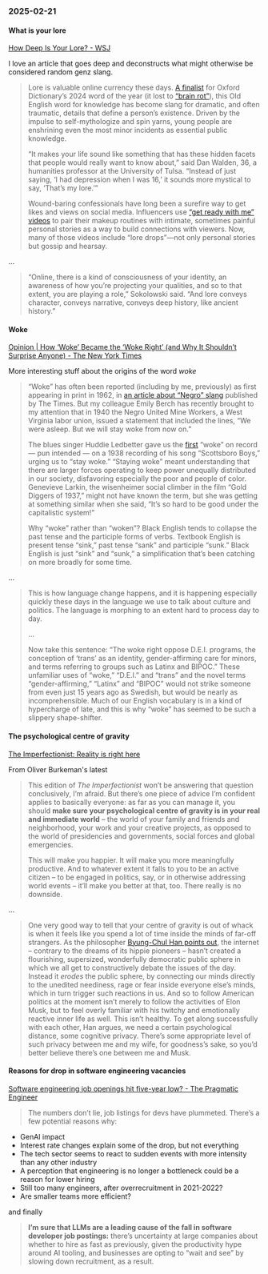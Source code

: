 ### 2025-02-21
#### What is your lore
[How Deep Is Your Lore? - WSJ](https://archive.ph/3G0ge)

I love an article that goes deep and deconstructs what might otherwise be considered random genz slang.

> Lore is valuable online currency these days. [A finalist](https://archive.ph/o/3G0ge/https://corp.oup.com/word-of-the-year/%23shortlist-2024) for Oxford Dictionary’s 2024 word of the year (it lost to [“brain rot”](https://archive.ph/o/3G0ge/https://www.wsj.com/style/brain-rot-oxford-word-of-year-online-culture-31f72e93)), this Old English word for knowledge has become slang for dramatic, and often traumatic, details that define a person’s existence. Driven by the impulse to self-mythologize and spin yarns, young people are enshrining even the most minor incidents as essential public knowledge.
> 
> “It makes your life sound like something that has these hidden facets that people would really want to know about,” said Dan Walden, 36, a humanities professor at the University of Tulsa. “Instead of just saying, ‘I had depression when I was 16,’ it sounds more mystical to say, ‘That’s my lore.’”
> 
> Wound-baring confessionals have long been a surefire way to get likes and views on social media. Influencers use [“get ready with me” videos](https://archive.ph/o/3G0ge/https://www.wsj.com/articles/get-ready-with-me-tiktok-61d6810) to pair their makeup routines with intimate, sometimes painful personal stories as a way to build connections with viewers. Now, many of those videos include “lore drops”—not only personal stories but gossip and hearsay.

…

> “Online, there is a kind of consciousness of your identity, an awareness of how you’re projecting your qualities, and so to that extent, you are playing a role,” Sokolowski said. “And lore conveys character, conveys narrative, conveys deep history, like ancient history.”

#### Woke
[Opinion | How ‘Woke’ Became the ‘Woke Right’ (and Why It Shouldn’t Surprise Anyone) - The New York Times](https://www.nytimes.com/2025/02/20/opinion/the-long-strange-trail-of-woke.html)

More interesting stuff about the origins of the word _woke_

> “Woke” has often been reported (including by me, previously) as first appearing in print in 1962, in [an article about “Negro” slang](https://www.nytimes.com/1962/05/20/archives/if-youre-woke-you-dig-it-no-mickey-mouse-can-be-expected-to-follow.html) published by The Times. But my colleague Emily Berch has recently brought to my attention that in 1940 the Negro United Mine Workers, a West Virginia labor union, issued a statement that included the lines, “We were asleep. But we will stay woke from now on.”
> 
> The blues singer Huddie Ledbetter gave us the [first](https://the-past.com/comment/on-the-origins-of-woke/) “woke” on record — pun intended — on a 1938 recording of his song “Scottsboro Boys,” urging us to “stay woke.” “Staying woke” meant understanding that there are larger forces operating to keep power unequally distributed in our society, disfavoring especially the poor and people of color. Genevieve Larkin, the wisenheimer social climber in the film “Gold Diggers of 1937,” might not have known the term, but she was getting at something similar when she said, “It’s so hard to be good under the capitalistic system!”
> 
> Why “woke” rather than “woken”? Black English tends to collapse the past tense and the participle forms of verbs. Textbook English is present tense “sink,” past tense “sank” and participle “sunk.” Black English is just “sink” and “sunk,” a simplification that’s been catching on more broadly for some time.

…

> This is how language change happens, and it is happening especially quickly these days in the language we use to talk about culture and politics. The language is morphing to an extent hard to process day to day.
> 
> …
> 
> Now take this sentence: “The woke right oppose D.E.I. programs, the conception of ‘trans’ as an identity, gender-affirming care for minors, and terms referring to groups such as Latinx and BIPOC.” These unfamiliar uses of “woke,” “D.E.I.” and “trans” and the novel terms “gender-affirming,” “Latinx” and “BIPOC” would not strike someone from even just 15 years ago as Swedish, but would be nearly as incomprehensible. Much of our English vocabulary is in a kind of hypercharge of late, and this is why “woke” has seemed to be such a slippery shape-shifter.

#### The psychological centre of gravity
[The Imperfectionist: Reality is right here](https://click.convertkit-mail2.com/e5u0wrd73ru7hlln878t8h8r5g222tl/7qh7h8hoge3779sz/aHR0cHM6Ly9ja2FyY2hpdmUuY29tL2IvNHp1dmhlaHBwMjRtNHQ2b3Z2ZW9sYTZnOXo3NzdzNQ==)

From Oliver Burkeman's latest

> This edition of _The Imperfectionist_ won’t be answering that question conclusively, I’m afraid. But there’s one piece of advice I’m confident applies to basically everyone: as far as you can manage it, you should **make sure your psychological centre of gravity is in your real and immediate world** – the world of your family and friends and neighborhood, your work and your creative projects, as opposed to the world of presidencies and governments, social forces and global emergencies.
> 
> This will make you happier. It will make you more meaningfully productive. And to whatever extent it falls to you to be an active citizen – to be engaged in politics, say, or in otherwise addressing world events – it’ll make you better at that, too. There really is no downside.

…

> One very good way to tell that your centre of gravity is out of whack is when it feels like you spend a lot of time inside the minds of far-off strangers. As the philosopher [Byung-Chul Han points out](https://click.convertkit-mail2.com/e5u0wrd73ru7hlln878t8h8r5g222tl/dpheh0h03xrggqtm/aHR0cHM6Ly9kaXJlY3QubWl0LmVkdS9ib29rcy9ib29rLzQ5MDUvSW4tdGhlLVN3YXJtRGlnaXRhbC1Qcm9zcGVjdHM=), the internet – contrary to the dreams of its hippie pioneers – hasn’t created a flourishing, supersized, wonderfully democratic public sphere in which we all get to constructively debate the issues of the day. Instead it _erodes_ the public sphere, by connecting our minds directly to the unedited neediness, rage or fear inside everyone else’s minds, which in turn trigger such reactions in us. And so to follow American politics at the moment isn’t merely to follow the activities of Elon Musk, but to feel overly familiar with his twitchy and emotionally reactive inner life as well. This isn’t healthy. To get along successfully with each other, Han argues, we need a certain psychological distance, some cognitive privacy. There’s some appropriate level of such privacy between me and my wife, for goodness’s sake, so you’d better believe there’s one between me and Musk.

#### Reasons for drop in software engineering vacancies
[Software engineering job openings hit five-year low? - The Pragmatic Engineer](https://blog.pragmaticengineer.com/software-engineer-jobs-five-year-low/)

> The numbers don’t lie, job listings for devs have plummeted. There’s a few potential reasons why:

- GenAI impact
- Interest rate changes explain some of the drop, but not everything
- The tech sector seems to react to sudden events with more intensity than any other industry
- A perception that engineering is no longer a bottleneck could be a reason for lower hiring
- Still too many engineers, after overrecruitment in 2021-2022?
- Are smaller teams more efficient?

and finally

> **I’m sure that LLMs are a leading cause of the fall in software developer job postings:** there’s uncertainty at large companies about whether to hire as fast as previously, given the productivity hype around AI tooling, and businesses are opting to “wait and see” by slowing down recruitment, as a result.